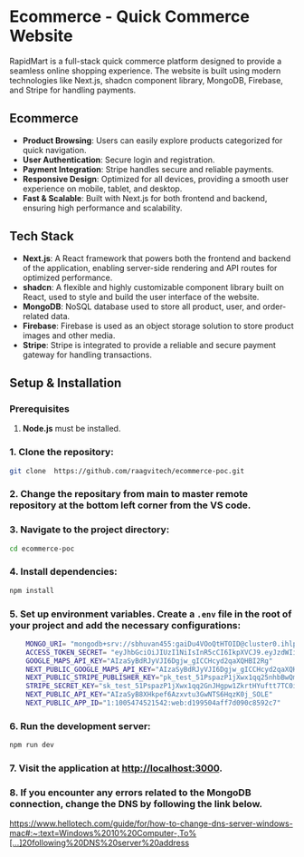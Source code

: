
# Ecommerce - Quick Commerce Website

RapidMart is a full-stack quick commerce platform designed to provide a seamless online shopping experience. The website is built using modern technologies like Next.js, shadcn component library, MongoDB, Firebase, and Stripe for handling payments.

## Ecommerce
- **Product Browsing**: Users can easily explore products categorized for quick navigation.
- **User Authentication**: Secure login and registration.
- **Payment Integration**: Stripe handles secure and reliable payments.
- **Responsive Design**: Optimized for all devices, providing a smooth user experience on mobile, tablet, and desktop.
- **Fast & Scalable**: Built with Next.js for both frontend and backend, ensuring high performance and scalability.

## Tech Stack
- **Next.js**: A React framework that powers both the frontend and backend of the application, enabling server-side rendering and API routes for optimized performance.
- **shadcn**: A flexible and highly customizable component library built on React, used to style and build the user interface of the website.
- **MongoDB**: NoSQL database used to store all product, user, and order-related data.
- **Firebase**: Firebase is used as an object storage solution to store product images and other media.
- **Stripe**: Stripe is integrated to provide a reliable and secure payment gateway for handling transactions.

## Setup & Installation

### Prerequisites
1. **Node.js** must be installed.

### 1. Clone the repository:

```bash
git clone  https://github.com/raagvitech/ecommerce-poc.git
```

### 2. Change the repositary from main to  master remote repository at the bottom left corner from the VS code.

### 3. Navigate to the project directory:

```bash
cd ecommerce-poc
```

### 4. Install dependencies:

```bash
npm install
```

### 5. Set up environment variables. Create a `.env` file in the root of your project and add the necessary configurations:

```bash
    MONGO_URI= "mongodb+srv://sbhuvan455:gaiDu4VOoQtHTOID@cluster0.ihlpogh.mongodb.net/?retryWrites=true&w=majority&appName=Cluster0"
    ACCESS_TOKEN_SECRET= "eyJhbGciOiJIUzI1NiIsInR5cCI6IkpXVCJ9.eyJzdWIiOiIxMjM0NTY3ODkwIiwibmFtZSI6IkpvaG4gRG9lIiwiaWF0IjoxNTE2MjM5MDIyfQ.SflKxwRJSMeKKF2QT4fwpMeJf36POk6yJV_adQssw5c"
    GOOGLE_MAPS_API_KEY="AIzaSyBdRJyVJI6Dgjw_gICCHcyd2qaXQHBI2Rg"
    NEXT_PUBLIC_GOOGLE_MAPS_API_KEY="AIzaSyBdRJyVJI6Dgjw_gICCHcyd2qaXQHBI2Rg"
    NEXT_PUBLIC_STRIPE_PUBLISHER_KEY="pk_test_51PspazP1jXwx1qq25nhbBwQmGO7AdysWo46kVVatrv7N0xSpb1fZ7MibnLfTATyZ6UHJkXHweIfbsMQ68yN80yWu00ZjfPQ1TF"
    STRIPE_SECRET_KEY="sk_test_51PspazP1jXwx1qq2GnJHgpw1ZkrtHYuftt7TC0is2ypgLl1QecZ5t4eIXqnTEaKgkgVnZKUDiGKfQdIvF5olvTf300eWleOj1i"
    NEXT_PUBLIC_API_KEY="AIzaSyB8XHkpef6Azxvtu3GwNTS6HqzK0j_SOLE"
    NEXT_PUBLIC_APP_ID="1:1005474521542:web:d199504aff7d090c8592c7"
```

### 6. Run the development server:

```bash
npm run dev
```

### 7. Visit the application at [http://localhost:3000](http://localhost:3000).

### 8. If you encounter any errors related to the MongoDB connection, change the DNS by following the link below.
https://www.hellotech.com/guide/for/how-to-change-dns-server-windows-mac#:~:text=Windows%2010%20Computer-,To%[…]20following%20DNS%20server%20address
